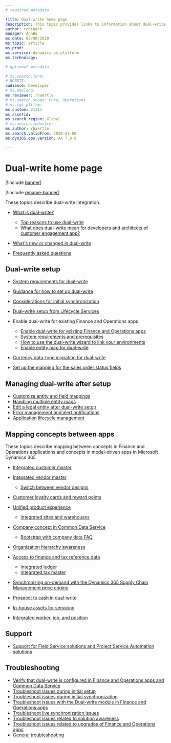 ```yaml
---
# required metadata

title: Dual-write home page
description: This topic provides links to information about dual-write.
author: robinarh
manager: AnnBe
ms.date: 02/08/2020
ms.topic: article
ms.prod: 
ms.service: dynamics-ax-platform
ms.technology: 

# optional metadata

# ms.search.form: 
# ROBOTS: 
audience: Developer
# ms.devlang: 
ms.reviewer: rhaertle
# ms.search.scope: Core, Operations
# ms.tgt_pltfrm: 
ms.custom: 21311
ms.assetid: 
ms.search.region: Global
# ms.search.industry: 
ms.author: rhaertle
ms.search.validFrom: 2020-01-08
ms.dyn365.ops.version: AX 7.0.0

---
```


# Dual-write home page

[!include [banner](../../includes/banner.md)]

[!include [rename-banner](~/includes/cc-data-platform-banner.md)]


These topics describe dual-write integration.

+ [What is dual-write?](dual-write-overview.md)

    - [Top reasons to use dual-write](dual-write-overview.md#top-reasons-to-use-dual-write)
    - [What does dual-write mean for developers and architects of customer engagement app?](dual-write-overview.md#developer-architect)

+ [What's new or changed in dual-write](whats-new-dual-write.md)
+ [Frequently asked questions](dual-write-faq.md)    
    
## Dual-write setup

+ [System requirements for dual-write](dual-write-system-req.md)
+ [Guidance for how to set up dual-write](connection-setup.md)
+ [Considerations for initial synchronization](initial-sync-guidance.md)
+ [Dual-write setup from Lifecycle Services](lcs-setup.md)
+ Enable dual-write for existing Finance and Operations apps

    + [Enable dual-write for existing Finance and Operations apps](enable-dual-write.md)
    + [System requirements and prerequisites](requirements-and-prerequisites.md)
    + [How to use the dual-write wizard to link your environments](link-your-environment.md)
    + [Enable entity map for dual-write](enable-entity-map.md)

+ [Currency data-type migration for dual-write](currrency-decimal-places.md)
+ [Set up the mapping for the sales order status fields](sales-status-map.md)

## Managing dual-write after setup

+ [Customize entity and field mappings](customizing-mappings.md)
+ [Handling multiple entity maps](multiple-entity-maps.md)
+ [Edit a legal entity after dual-write setup](edit-legal-entity.md)
+ [Error management and alert notifications](errors-and-alerts.md)
+ [Application lifecycle management](app-lifecycle-management.md)

## Mapping concepts between apps

These topics describe mapping between concepts in Finance and Operations applications and concepts in model-driven apps in Microsoft Dynamics 365.

+ [Integrated customer master](customer-mapping.md)
+ [Integrated vendor master](vendor-mapping.md)

    + [Switch between vendor designs](vendor-switch.md)

+ [Customer loyalty cards and reward points](loyalty-mapping.md)
+ [Unified product experience](product-mapping.md)

    + [Integrated sites and warehouses](sites-warehouses-mapping.md)

+ [Company concept in Common Data Service](company-data.md)

    + [Bootstrap with company data FAQ](bootstrap-company-data.md)

+ [Organization hierarchy awareness](organization-mapping.md)
+ [Access to finance and tax reference data](finance-tax-reference.md)

    + [Integrated ledger](ledger-mapping.md)
    + [Integrated tax master](tax-mapping.md)

+ [Synchronizing on-demand with the Dynamics 365 Supply Chain Management price engine](pricing-engine.md)
+ [Prospect to cash in dual-write](dual-write-prospect-to-cash.md)
+ [In-house assets for servicing](in-house-assets.md)
+ [Integrated worker, job, and position](integrated-hr.md)

## Support

+ [Support for Field Service solutions and Project Service Automation solutions](field-service-project-service-automation.md)

## Troubleshooting

+ [Verify that dual-write is configured in Finance and Operations apps and Common Data Service](dual-write-troubleshooting-verify-config.md)
+ [Troubleshoot issues during initial setup](dual-write-troubleshooting-initial-setup.md)
+ [Troubleshoot issues during initial synchronization](dual-write-troubleshooting-initial-sync.md)
+ [Troubleshoot issues with the Dual-write module in Finance and Operations apps](dual-write-troubleshooting-dual-write-module.md)
+ [Troubleshoot live synchronization issues](dual-write-troubleshooting-live-sync.md)
+ [Troubleshoot issues related to solution awareness](dual-write-troubleshooting-solution-awareness.md)
+ [Troubleshoot issues related to upgrades of Finance and Operations apps](dual-write-troubleshooting-finops-upgrades.md)
+ [General troubleshooting](dual-write-troubleshooting.md)
